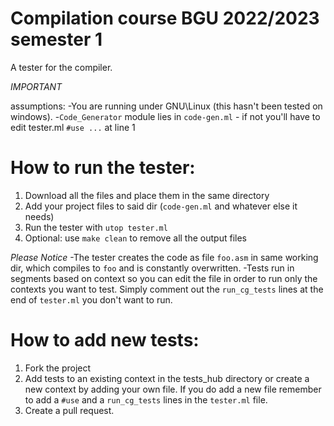 
# Compilation course BGU 2022/2023 semester 1
A tester for the compiler.

*IMPORTANT*

assumptions:
-You are running under GNU\Linux (this hasn't been tested on windows).
-`Code_Generator` module lies in `code-gen.ml` - if not you'll have to edit tester.ml `#use ...` at line 1

# How to run the tester:
1. Download all the files and place them in the same directory
2. Add your project files to said dir (`code-gen.ml` and whatever else it needs)
3. Run the tester with `utop tester.ml`
4. Optional: use `make clean` to remove all the output files

*Please Notice*
-The tester creates the code as file `foo.asm` in same working dir, which compiles to `foo` and is constantly overwritten. 
-Tests run in segments based on context so you can edit the file in order to run only the contexts you want to test.
Simply comment out the `run_cg_tests` lines at the end of `tester.ml` you don't want to run. 


# How to add new tests:
1. Fork the project
2. Add tests to an existing context in the tests_hub directory or create a new context by adding your own file. If you do add a new file remember to add a `#use` and a `run_cg_tests` lines in the `tester.ml` file. 
3. Create a pull request.

